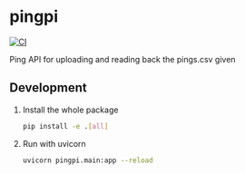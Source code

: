 # pingpi

[![CI](https://github.com/lsetiawan/pingpi/actions/workflows/ci.yaml/badge.svg)](https://github.com/lsetiawan/pingpi/actions/workflows/ci.yaml)

Ping API for uploading and reading back the pings.csv given

## Development

1. Install the whole package

    ```bash
    pip install -e .[all]
    ```

2. Run with uvicorn

    ```bash
    uvicorn pingpi.main:app --reload
    ```
